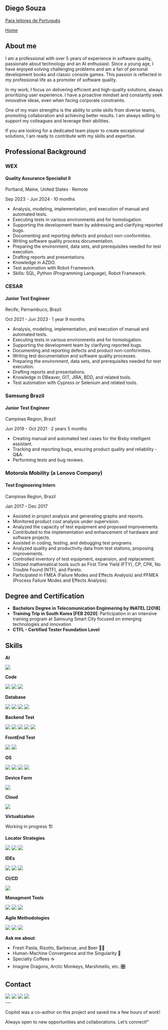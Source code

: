 ## Diego Souza

<div>  
  <a href="README_PT.md" target="_blank"> Para leitores de Português</a>
  <p></p>
  <a href="README.md" target="_blank"> Home</a>
</div>

## About me
I am a professional with over 5 years of experience in software quality, passionate about technology and an AI enthusiast. Since a young age, I have enjoyed solving challenging problems and am a fan of personal development books and classic console games. This passion is reflected in my professional life as a promoter of software quality.

In my work, I focus on delivering efficient and high-quality solutions, always prioritizing user experience. I have a proactive mindset and constantly seek innovative ideas, even when facing corporate constraints.

One of my main strengths is the ability to unite skills from diverse teams, promoting collaboration and achieving better results. I am always willing to support my colleagues and leverage their abilities.

If you are looking for a dedicated team player to create exceptional solutions, I am ready to contribute with my skills and expertise. 

## Professional Background

<div>
  <h3>WEX</h3>
  <h4>Quality Assurance Specialist II</h4>
  <p>Portland, Maine, United States · Remote</p>
  <p>Sep 2023 - Jun 2024 · 10 months</p>
  <ul>
    <li>Analysis, modeling, implementation, and execution of manual and automated tests.</li>
    <li>Executing tests in various environments and for homologation.</li>
    <li>Supporting the development team by addressing and clarifying reported bugs.</li>
    <li>Documenting and reporting defects and product non-conformities.</li>
    <li>Writing software quality process documentation.</li>
    <li>Preparing the environment, data sets, and prerequisites needed for test execution.</li>
    <li>Drafting reports and presentations.</li>
    <li>Knowledge in AZDO.</li>
    <li>Test automation with Robot Framework.</li>
    <li>Skills: SQL, Python (Programming Language), Robot Framework.</li>
  </ul>
</div>

<div>
  <h3>CESAR</h3>
  <h4>Junior Test Engineer</h4>
  <p>Recife, Pernambuco, Brazil</p>
  <p>Oct 2021 - Jun 2023 · 1 year 9 months</p>
  <ul>
    <li>Analysis, modeling, implementation, and execution of manual and automated tests.</li>
    <li>Executing tests in various environments and for homologation.</li>
    <li>Supporting the development team by clarifying reported bugs.</li>
    <li>Documenting and reporting defects and product non-conformities.</li>
    <li>Writing test documentation and software quality processes.</li>
    <li>Preparing the environment, data sets, and prerequisites needed for test execution.</li>
    <li>Drafting reports and presentations.</li>
    <li>Knowledge in DBeaver, GIT, JIRA, BDD, and related tools.</li>
    <li>Test automation with Cypress or Selenium and related tools.</li>
  </ul>
</div>

<div>
  <h3>Samsung Brazil</h3>
  <h4>Junior Test Engineer</h4>
  <p>Campinas Region, Brazil</p>
  <p>Jun 2019 - Oct 2021 · 2 years 5 months</p>
  <ul>
    <li>Creating manual and automated test cases for the Bixby intelligent assistant.</li>
    <li>Tracking and reporting bugs, ensuring product quality and reliability - Q&A.</li>
    <li>Performing tests and bug reviews.</li>
  </ul>
</div>

<div>
  <h3>Motorola Mobility (a Lenovo Company)</h3>
  <h4>Test Engineering Intern</h4>
  <p>Campinas Region, Brazil</p>
  <p>Jan 2017 - Dec 2017</p>
  <ul>
    <li>Assisted in project analysis and generating graphs and reports.</li>
    <li>Monitored product cost analysis under supervision.</li>
    <li>Analyzed the capacity of test equipment and proposed improvements.</li>
    <li>Contributed to the implementation and enhancement of hardware and software projects.</li>
    <li>Assisted in coding, testing, and debugging test programs.</li>
    <li>Analyzed quality and productivity data from test stations, proposing improvements.</li>
    <li>Controlled inventory of test equipment, expansion, and replacement.</li>
    <li>Utilized mathematical tools such as First Time Yield (FTY), CP, CPK, No Trouble Found (NTF), and Pareto.</li>
    <li>Participated in FMEA (Failure Modes and Effects Analysis) and PFMEA (Process Failure Modes and Effects Analysis).</li>
  </ul>
</div>

## Degree and Certification

- **Bachelors Degree in Telecomunication Enginnering by INATEL [2018]**
- **Training Trip in South Korea [FEB 2020]**: Participation in an intensive training program at Samsung Smart City focused on emerging technologies and innovation
- **CTFL - Certified Tester Foundation Level**

## Skills

**AI**
<div>
  <a href="Copilot" target="_blank"><img src="https://img.shields.io/badge/Copilot-000000?style=for-the-badge&logo=github&logoColor=white" target="_blank"></a>
</div>

**Code**
<div>
  <a href="Python" target="_blank"><img src="https://icongr.am/devicon/python-original.svg?size=50&color=currentColor" target="_blank"></a>
  <a href="Javascript" target="_blank"><img src="https://icongr.am/devicon/javascript-original.svg?size=50&color=currentColor" target="_blank"></a>
  <a href="HTML5" target="_blank"><img src="https://icongr.am/devicon/html5-plain-wordmark.svg?size=50&color=currentColor" target="_blank"></a>
</div>

**Database**
<div>
  <a href="Oracle" target="_blank"><img src="https://img.shields.io/badge/Oracle-F80000?style=for-the-badge&logo=Oracle&logoColor=white" target="_blank"></a>
  <a href="MySQL" target="_blank"><img src="https://img.shields.io/badge/MySQL-005C84?style=for-the-badge&logo=mysql&logoColor=white" target="_blank"></a>  
  <a href="MariaDB" target="_blank"><img src="https://img.shields.io/badge/MariaDB-003545?style=for-the-badge&logo=mariadb&logoColor=white" target="_blank"></a>
  <a href="DBeaver" target="_blank"><img src="https://img.shields.io/badge/dbeaver-382923?style=for-the-badge&logo=dbeaver&logoColor=white" target="_blank"></a>
</div>

**Backend Test**
<div>
  <a href="Postman" target="_blank"><img src="https://img.shields.io/badge/Postman-FF6C37?style=for-the-badge&logo=postman&logoColor=white" target="_blank"></a>
  <a href="Insomnia" target="_blank"><img src="https://img.shields.io/badge/Insomnia-4000BF?style=for-the-badge&logo=insomnia&logoColor=white" target="_blank"></a>
  <a href="RobotFramework" target="_blank"><img src="https://img.shields.io/badge/Robot_Framework-000000?style=for-the-badge&logo=robot-framework&logoColor=white" target="_blank"></a>
  <a href="K6" target="_blank"><img src="https://img.shields.io/badge/K6-7D64FF?style=for-the-badge&logo=k6&logoColor=white" target="_blank"></a>
  <a href="Jmeter" target="_blank"><img src="https://img.shields.io/badge/JMeter-D22128?style=for-the-badge&logo=apache-jmeter&logoColor=white" target="_blank"></a>
</div>

**FrontEnd Test**
<div>
  <a href="Selenium Webdriver" target="_blank"><img src="https://img.shields.io/badge/Selenium_Webdriver-43B02A?style=for-the-badge&logo=selenium&logoColor=white" target="_blank"></a>
  <a href="Robot Framework" target="_blank"><img src="https://img.shields.io/badge/Robot_Framework-000000?style=for-the-badge&logo=robot-framework&logoColor=white" target="_blank"></a>
</div>


**OS**
<div>
  <a href="Windows" target="_blank"><img src="https://icongr.am/devicon/windows8-original.svg?size=50&color=currentColor" target="_blank"></a>
  <a href="Linux" target="_blank"><img src="https://icongr.am/devicon/linux-original.svg?size=50&color=currentColor" target="_blank"></a>
  <a href="MacOS" target="_blank"><img src="https://icongr.am/devicon/apple-original.svg?size=50&color=currentColor" target="_blank"></a>
  <a href="Android" target="_blank"><img src="https://icongr.am/devicon/android-original.svg?size=50&color=currentColor" target="_blank"></a> 
</div>

**Device Farm**
<div>
  <a href="Browserstack" target="_blank"><img src="https://img.shields.io/badge/BrowserStack-FF6C37?style=for-the-badge&logo=browserstack&logoColor=white" target="_blank"></a>
</div>


**Cloud**
<div>
  <a href="AWS" target="_blank"><img src="https://img.shields.io/badge/Amazon_AWS-232F3E?style=for-the-badge&logo=amazon-aws&logoColor=white" target="_blank"></a>
</div>


**Virtualization**
<div>
  <p>Working in progress 🏗️</p>
</div>

**Locator Strategies**
<div>
  <a href="Xpath" target="_blank"><img src="https://img.shields.io/badge/Xpath-02569B?style=for-the-badge&logo=xpath&logoColor=white" target="_blank"></a>
  <a href="CSS Selector" target="_blank"><img src="https://img.shields.io/badge/CSS_Selector-1572B6?style=for-the-badge&logo=css3&logoColor=white" target="_blank"></a>
  <a href="Id" target="_blank"><img src="https://img.shields.io/badge/Id-4CAF50?style=for-the-badge&logo=id&logoColor=white" target="_blank"></a>
</div>

**IDEs**
<div>
  <a href="IntelliJ" target="_blank"><img src="https://img.shields.io/badge/IntelliJ-000000?style=for-the-badge&logo=intellij-idea&logoColor=white" target="_blank"></a>
  <a href="VSCode" target="_blank"><img src="https://img.shields.io/badge/VSCode-007ACC?style=for-the-badge&logo=visual-studio-code&logoColor=white" target="_blank"></a>
  <a href="Microsoft Visual Studio" target="_blank"><img src="https://img.shields.io/badge/Visual_Studio-5C2D91?style=for-the-badge&logo=visual-studio&logoColor=white" target="_blank"></a>
</div>

**CI/CD**
<div>
  <a href="Gitlab" target="_blank"><img src="https://img.shields.io/badge/GitLab-FC6D26?style=for-the-badge&logo=gitlab&logoColor=white" target="_blank"></a>
</div>

**Managment Tools**
<div>
  <a href="Trello" target="_blank"><img src="https://img.shields.io/badge/Trello-0052CC?style=for-the-badge&logo=trello&logoColor=white" target="_blank"></a>
  <a href="Azure Devops" target="_blank"><img src="https://img.shields.io/badge/Azure_DevOps-0078D7?style=for-the-badge&logo=azure-devops&logoColor=white" target="_blank"></a>
  <a href="Jira" target="_blank"><img src="https://img.shields.io/badge/Jira-0052CC?style=for-the-badge&logo=jira&logoColor=white" target="_blank"></a>
</div>

**Agile Methodologies**
<div>
  <a href="Kanban" target="_blank"><img src="https://img.shields.io/badge/Kanban-007ACC?style=for-the-badge&logo=kanban&logoColor=white" target="_blank"></a>
  <a href="Scrum" target="_blank"><img src="https://img.shields.io/badge/Scrum-6DB33F?style=for-the-badge&logo=scrum&logoColor=white" target="_blank"></a>
  <a href="Waterfall" target="_blank"><img src="https://img.shields.io/badge/Waterfall-FF6F00?style=for-the-badge&logo=waterfall&logoColor=white" target="_blank"></a>
</div>

**Ask me about**:
- Fresh Pasta, Risotto, Barbecue, and Beer 🍺🥣
- Human-Machine Convergence and the Singularity 🤖
- Specialty Coffees ☕
- Imagine Dragons, Arctic Monkeys, Marshmello, etc. 🎛️

## Contact

<div> 
  <a href="https://wa.me/5519971454773?text=Olá%20Diego,%20encontrei%20seu%20perfil%20no%20GitHub%20e%20gostaria%20de%20saber%20mais%20sobre%20sua%20trajetória%20profissional" target="_blank"><img src="https://img.shields.io/badge/WhatsApp-25D366?style=for-the-badge&logo=whatsapp&logoColor=white" target="_blank"></a>
   <a href = "mailto:qa.diegosouza@gmail.com"><img src="https://img.shields.io/badge/Gmail-D14836?style=for-the-badge&logo=gmail&logoColor=white" target="_blank"></a>
  <a href="https://www.linkedin.com/in/qa-diego-souza" target="_blank"><img src="https://img.shields.io/badge/-LinkedIn-%230077B5?style=for-the-badge&logo=linkedin&logoColor=white" target="_blank"></a>
  <a href="https://www.instagram.com/diegosouza.xp/" target="_blank"><img src="https://img.shields.io/badge/-Instagram-%23E4405F?style=for-the-badge&logo=instagram&logoColor=white" target="_blank"></a>
  
</div>
---

Copilot was a co-author on this project and saved me a few hours of work!

Always open to new opportunities and collaborations. Let’s connect!"
